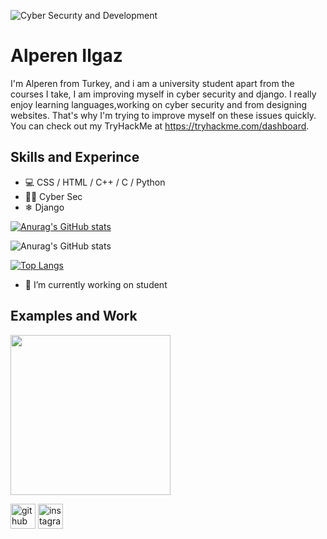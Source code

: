 ![Cyber Securıty and  Development](https://miro.medium.com/max/720/1*8FyJoLZ5EyZHNJFSZZVQRA.jpeg)


#  Alperen Ilgaz

I'm Alperen from Turkey, and i am a university student apart from the courses I take, I am improving myself in cyber security and django. I really enjoy learning languages,working on cyber security and from designing websites. That's why I'm trying to improve myself on these issues quickly. You can check out my TryHackMe at https://tryhackme.com/dashboard.


## Skills and Experince
* 💻 CSS / HTML  / C++ / C / Python
* 🐱‍💻 Cyber Sec
* ❄  Django

[![Anurag's GitHub stats](https://github-readme-stats.vercel.app/api?username=alperenilgaz)](https://github.com/anuraghazra/github-readme-stats)

![Anurag's GitHub stats](https://github-readme-stats.vercel.app/api?username=anuraghazra&show_icons=true&theme=radical)

[![Top Langs](https://github-readme-stats.vercel.app/api/top-langs/?username=alperenilgaz&layout=compact)](https://github.com/anuraghazra/github-readme-stats)

- 🔭 I’m currently working on student 

## Examples and Work
<img src="https://github.com/adriantwarog/adriantwarog/blob/master/one%20thing%20learn.gif" width="256" />

[<img src='https://cdn.jsdelivr.net/npm/simple-icons@3.0.1/icons/github.svg' alt='github' height='40'>](https://github.com/alperenilgaz)  [<img src='https://cdn.jsdelivr.net/npm/simple-icons@3.0.1/icons/instagram.svg' alt='instagram' height='40'>](https://www.instagram.com/alperenilgazz/) 




